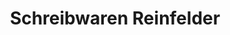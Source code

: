 ---
title: "Schreibwaren Reinfelder"
url: /heroldsberg/schreibwaren-reinfelder/
shop: Schreibwaren
---